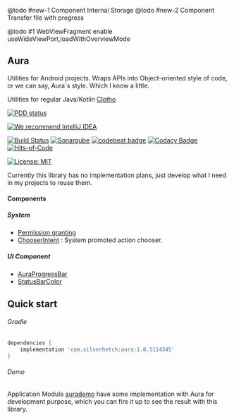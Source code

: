 @todo #new-1 Component Internal Storage
@todo #new-2 Component Transfer file with progress

@todo #1 WebViewFragment enable useWideViewPort,loadWithOverviewMode

Aura
----

Utilities for Android projects.
Wraps APIs into Object-oriented style of code, or we can say, Aura`s style. Which I know a little.

Utilities for regular Java/Kotlin [Clotho][2]

[![PDD status](http://www.0pdd.com/svg?name=LarryHsiao/Aura)](http://www.0pdd.com/p?name=LarryHsiao/Aura)

[![We recommend IntelliJ IDEA](http://www.elegantobjects.org/intellij-idea.svg)](https://www.jetbrains.com/idea/)

[![Build Status](https://travis-ci.org/LarryHsiao/Aura.svg?branch=master)](https://travis-ci.org/LarryHsiao/Aura)
[![Sonarqube](https://larryhsiao.com:9100/api/project_badges/measure?project=Aura&metric=alert_status)](https://larryhsiao.com:9100/dashboard?id=Aura)
[![codebeat badge](https://codebeat.co/badges/0d232226-097e-49a8-84b6-5a5516b33a32)](https://codebeat.co/projects/github-com-larryhsiao-aura-master)
[![Codacy Badge](https://api.codacy.com/project/badge/Grade/61ed243513854fcd88c356e7d27dc311)](https://www.codacy.com/app/LarryHsiao/Aura?utm_source=github.com&amp;utm_medium=referral&amp;utm_content=LarryHsiao/Aura&amp;utm_campaign=Badge_Grade)
[![Hits-of-Code](https://hitsofcode.com/github/LarryHsiao/Aura)](https://hitsofcode.com/view/github/LarryHsiao/Aura)

[![License: MIT](https://img.shields.io/badge/License-MIT-green.svg)](https://opensource.org/licenses/MIT)


Currently this library has no implementation plans, just develop what I need in my projects to reuse them.

#### Components
##### System
 - [Permission granting](docs/permission_granting.md)
 - [ChooserIntent](docs/chooser_intent.md) : System promoted action chooser.
##### UI Component
 - [AuraProgressBar](docs/aura_progress_bar.md)
 - [StatusBarColor](docs/StatusBarColor.md)

## Quick start

###### Gradle

```groovy
dependencies {
    implementation 'com.silverhetch:aura:1.0.5114345'
}
```

###### Demo

Application Module [aurademo][1] have some implementation with Aura for development purpose, which you can fire it up to see the result with this library.


[1]: https://github.com/LarryHsiao/Aura/tree/master/aurnademo
[2]: https://github.com/LarryHsiao/Clotho
[3]: https://github.com/LarryHsiao/Aura/blob/master/library/src/main/java/com/silverhetch/aura/permission/PermissionsImpl.kt
